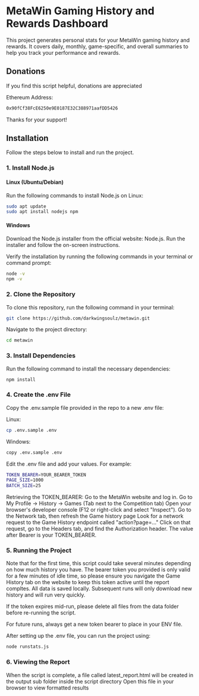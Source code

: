 # MetaWin Gaming History and Rewards Dashboard

This project generates personal stats for your MetaWin gaming history and rewards. It covers daily, monthly, game-specific, and overall summaries to help you track your performance and rewards.

## Donations
If you find this script helpful, donations are appreciated

Ethereum Address:
```bash
0x90fCf38FcE6250e9E0187E32C388971aafDD5426
```

Thanks for your support!


## Installation

Follow the steps below to install and run the project.

### 1. Install Node.js

#### Linux (Ubuntu/Debian)
Run the following commands to install Node.js on Linux:
```bash
sudo apt update
sudo apt install nodejs npm
```

#### Windows
Download the Node.js installer from the official website: Node.js. Run the installer and follow the on-screen instructions.

Verify the installation by running the following commands in your terminal or command prompt:

```bash
node -v
npm -v
```

### 2. Clone the Repository
To clone this repository, run the following command in your terminal:

```bash
git clone https://github.com/darkwingsoulz/metawin.git
```

Navigate to the project directory:

```bash
cd metawin
```

### 3. Install Dependencies
Run the following command to install the necessary dependencies:

```bash
npm install
```

### 4. Create the .env File
Copy the .env.sample file provided in the repo to a new .env file:

Linux:
```bash
cp .env.sample .env
```

Windows:
```bash
copy .env.sample .env
```

Edit the .env file and add your values. For example:

```bash
TOKEN_BEARER=YOUR_BEARER_TOKEN
PAGE_SIZE=1000
BATCH_SIZE=25
```
Retrieving the TOKEN_BEARER:
Go to the MetaWin website and log in.
Go to My Profile -> History -> Games (Tab next to the Competition tab) 
Open your browser's developer console (F12 or right-click and select "Inspect").
Go to the Network tab, then refresh the Game history page
Look for a network request to the Game History endpoint called "action?page=..."
Click on that request, go to the Headers tab, and find the Authorization header. The value after Bearer is your TOKEN_BEARER.

### 5. Running the Project
Note that for the first time, this script could take several minutes depending on how much history you have.
The bearer token you provided is only valid for a few minutes of idle time, so please ensure you navigate the Game History tab on the website to keep 
this token active until the report compltes.  All data is saved locally.  Subsequent runs will only download new history and will run very quickly.

If the token expires mid-run, please delete all files from the data folder before re-running the script.

For future runs, always get a new token bearer to place in your ENV file.

After setting up the .env file, you can run the project using:

```bash
node runstats.js
```

### 6. Viewing the Report
When the script is complete, a file called latest_report.html will be created in the output sub folder inside the script directory
Open this file in your browser to view formatted results
 
